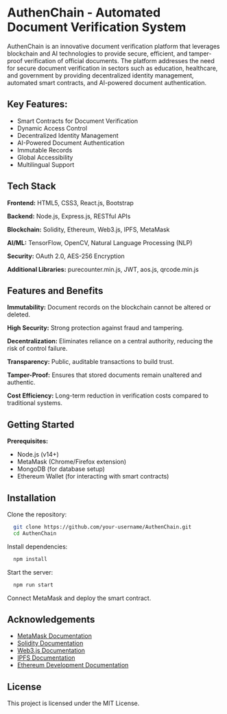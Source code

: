 
# AuthenChain - Automated Document Verification System

AuthenChain is an innovative document verification platform that leverages blockchain and AI technologies to provide secure, efficient, and tamper-proof verification of official documents. The platform addresses the need for secure document verification in sectors such as education, healthcare, and government by providing decentralized identity management, automated smart contracts, and AI-powered document authentication.


## Key Features:

- Smart Contracts for Document Verification
- Dynamic Access Control
- Decentralized Identity Management
- AI-Powered Document Authentication
- Immutable Records
- Global Accessibility
- Multilingual Support



## Tech Stack

**Frontend:** HTML5, CSS3, React.js, Bootstrap

**Backend:** Node.js, Express.js, RESTful APIs

**Blockchain:** Solidity, Ethereum, Web3.js, IPFS, MetaMask

**AI/ML:** TensorFlow, OpenCV, Natural Language Processing (NLP)

**Security:** OAuth 2.0, AES-256 Encryption

**Additional Libraries:** purecounter.min.js, JWT, aos.js, qrcode.min.js


## Features and Benefits

**Immutability:** Document records on the blockchain cannot be altered or deleted.

**High Security:** Strong protection against fraud and tampering.

**Decentralization:** Eliminates reliance on a central authority, reducing the risk of control failure.

**Transparency:** Public, auditable transactions to build trust.

**Tamper-Proof:** Ensures that stored documents remain unaltered and authentic.

**Cost Efficiency:** Long-term reduction in verification costs compared to traditional systems.


## Getting Started

**Prerequisites:**

- Node.js (v14+)
- MetaMask (Chrome/Firefox extension)
- MongoDB (for database setup)
- Ethereum Wallet (for interacting with smart contracts)
## Installation

Clone the repository:

```bash
  git clone https://github.com/your-username/AuthenChain.git
  cd AuthenChain
```

Install dependencies:

```bash
  npm install
```

Start the server:

```bash
  npm run start
```

Connect MetaMask and deploy the smart contract.
    
## Acknowledgements

 - [MetaMask Documentation](https://docs.metamask.io/)
 - [Solidity Documentation](https://docs.soliditylang.org/en/v0.8.27/)
 - [Web3.js Documentation](https://web3js.readthedocs.io/en/v1.10.0/)
 - [IPFS Documentation](https://docs.ipfs.tech/)
 - [Ethereum Development Documentation](https://ethereum.org/en/developers/docs/)


## License

This project is licensed under the MIT License.

